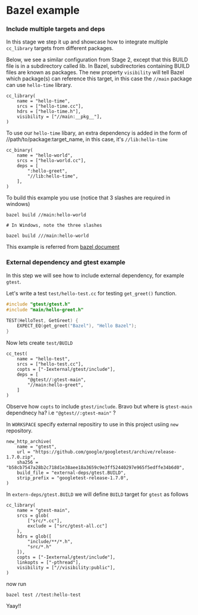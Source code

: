 # Bazel example

### Include multiple targets and deps

In this stage we step it up and showcase how to integrate multiple ```cc_library``` targets from different packages.

Below, we see a similar configuration from Stage 2, except that this BUILD file is in a subdirectory called lib. In Bazel, subdirectories containing BUILD files are known as packages. The new property ```visibility``` will tell Bazel which package(s) can reference this target, in this case the ```//main``` package can use ```hello-time``` library.

```
cc_library(
    name = "hello-time",
    srcs = ["hello-time.cc"],
    hdrs = ["hello-time.h"],
    visibility = ["//main:__pkg__"],
)
```

To use our ```hello-time``` libary, an extra dependency is added in the form of //path/to/package:target_name, in this case, it's ```//lib:hello-time```

```
cc_binary(
    name = "hello-world",
    srcs = ["hello-world.cc"],
    deps = [
        ":hello-greet",
        "//lib:hello-time",
    ],
)
```

To build this example you use (notice that 3 slashes are required in windows)
```
bazel build //main:hello-world

# In Windows, note the three slashes

bazel build ///main:hello-world
```

This example is referred from [bazel document](https://docs.bazel.build/versions/master/tutorial/cpp.html)

### External dependency and gtest example

In this step we will see how to include external dependency, for example `gtest`.

Let's write a test `test/hello-test.cc` for testing `get_greet()` function.

```cc
#include "gtest/gtest.h"
#include "main/hello-greet.h"

TEST(HelloTest, GetGreet) {
    EXPECT_EQ(get_greet("Bazel"), "Hello Bazel");
}
```

Now lets create `test/BUILD`
```
cc_test(
    name = "hello-test",
    srcs = ["hello-test.cc"],
    copts = ["-Iexternal/gtest/include"],
    deps = [
        "@gtest//:gtest-main",
        "//main:hello-greet",
    ]
)

```

Observe how `copts` to include `gtest/include`. Bravo but where is `gtest-main` dependnecy ha?
i.e `"@gtest//:gtest-main"` ?

In `WORKSPACE` specify external repositiry to use in this project usiing `new` repository.
```
new_http_archive(
    name = "gtest",
    url = "https://github.com/google/googletest/archive/release-1.7.0.zip",
    sha256 = "b58cb7547a28b2c718d1e38aee18a3659c9e3ff52440297e965f5edffe34b6d0",
    build_file = "external-deps/gtest.BUILD",
    strip_prefix = "googletest-release-1.7.0",
)
```

In `extern-deps/gtest.BUILD` we will define `BUILD` target for `gtest` as follows
```
cc_library(
    name = "gtest-main",
    srcs = glob(
        ["src/*.cc"],
        exclude = ["src/gtest-all.cc"]
    ),
    hdrs = glob([
        "include/**/*.h",
        "src/*.h"
    ]),
    copts = ["-Iexternal/gtest/include"],
    linkopts = ["-pthread"],
    visibility = ["//visibility:public"],
)

```


now run

```
bazel test //test:hello-test
```

Yaay!!
